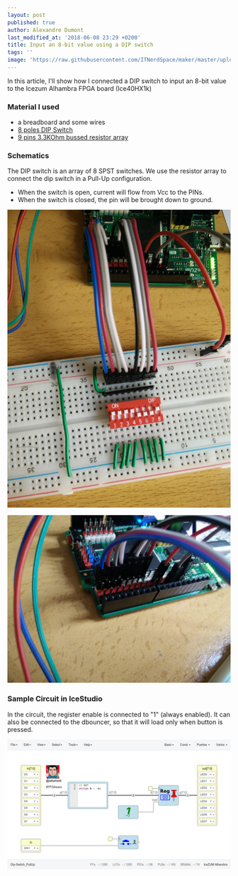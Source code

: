 ```yaml
---
layout: post
published: true
author: Alexandre Dumont
last_modified_at: '2018-06-08 23:29 +0200'
title: Input an 8-bit value using a DIP switch
tags: ''
image: 'https://raw.githubusercontent.com/ITNerdSpace/maker/master/uploads/dip-switch.png'
---
```

In this article, I'll show how I connected a DIP switch to input an 8-bit value to the Icezum Alhambra FPGA board (Ice40HX1k)

### Material I used

- a breadboard and some wires
- [8 poles DIP Switch](https://www.mouser.es/ProductDetail/Omron-Electronics/A6E-8104-N?qs=sGAEpiMZZMv%2f%252b2JhlA6ysK8z9VoUe3M4NRXxMPQBGgI%3d)
- [9 pins 3.3KOhm bussed resistor array](https://www.mouser.es/ProductDetail/652-4609X-1LF-3.3K)

### Schematics

The DIP switch is an array of 8 SPST switches. We use the resistor array to connect the dip switch in a Pull-Up configuration.

- When the switch is open, current will flow from Vcc to the PINs.
- When the switch is closed, the pin will be brought down to ground.

![](https://github.com/adumont/Dip-Switch_PullUp/raw/master/images/breadboard.jpg)

![](https://github.com/adumont/Dip-Switch_PullUp/raw/master/images/pins.jpg)

### Sample Circuit in IceStudio

In the circuit, the register enable is connected to "1" (always enabled). It can also be connected to the dbouncer, so that it will load only when button is pressed.

![](https://github.com/adumont/Dip-Switch_PullUp/raw/master/images/circuit-icestudio.png)
